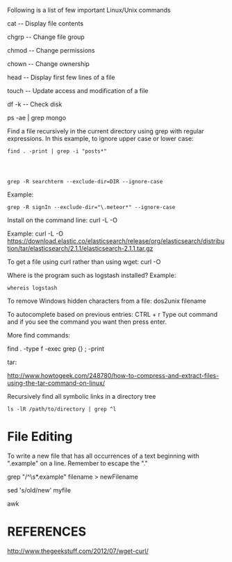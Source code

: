 Following is a list of few important Linux/Unix commands

cat -- Display file contents

chgrp -- Change file group

chmod -- Change permissions

chown -- Change ownership

head -- Display first few lines of a file

touch -- Update access and modification of a file

df -k -- Check disk

ps -ae | grep mongo


Find a file recursively in the current directory using grep with regular expressions.  In this example, to ignore upper case or lower case:

    find . -print | grep -i "posts*"




    grep -R searchterm --exclude-dir=DIR --ignore-case
    
Example:

    grep -R signIn --exclude-dir="\.meteor*" --ignore-case


Install on the command line:
    curl -L -O <URL of file>
    
Example:
    curl -L -O https://download.elastic.co/elasticsearch/release/org/elasticsearch/distribution/tar/elasticsearch/2.1.1/elasticsearch-2.1.1.tar.gz


To get a file using curl rather than using wget:
    curl -O <URL of file>


Where is the program such as logstash installed?
Example:

    whereis logstash
    

To remove Windows hidden characters from a file:
    dos2unix filename

To autocomplete based on previous entries:
    CTRL + r
    Type out command and if you see the command you want then press enter.


More find commands:

find . -type f -exec grep <keyword> {} \; -print

tar:

http://www.howtogeek.com/248780/how-to-compress-and-extract-files-using-the-tar-command-on-linux/


Recursively find all symbolic links in a directory tree

```
ls -lR /path/to/directory | grep ^l
```

File Editing
===========
To write a new file that has all occurrences of a text beginning with ".example" on a line. Remember to escape the "."

grep "/^\s*\.example" filename > newFilename

sed 's/old/new' myfile

awk


REFERENCES
==========
http://www.thegeekstuff.com/2012/07/wget-curl/

